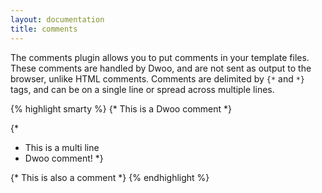 ```yaml
---
layout: documentation
title: comments
---
```


The comments plugin allows you to put comments in your template files. These comments are handled by Dwoo, and are not sent as output to the browser, unlike HTML comments.
Comments are delimited by `{*` and `*}` tags, and can be on a single line or spread across multiple lines.

{% highlight smarty %}
{* This is a Dwoo comment *}
 
{*
 * This is a multi line
 * Dwoo comment!
 *}
 
{*
  This is also a comment
*}
{% endhighlight %}